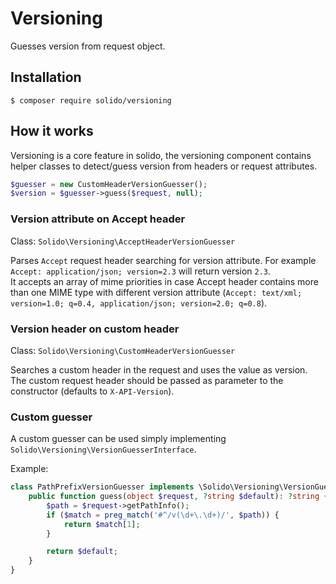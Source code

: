 # Versioning

Guesses version from request object.

## Installation

```shell
$ composer require solido/versioning
```

## How it works

Versioning is a core feature in solido, the versioning component contains helper classes to detect/guess
version from headers or request attributes.

```php
$guesser = new CustomHeaderVersionGuesser();
$version = $guesser->guess($request, null);
```

### Version attribute on Accept header

Class: `Solido\Versioning\AcceptHeaderVersionGuesser`

Parses `Accept` request header searching for version attribute. For example `Accept: application/json; version=2.3`
will return version `2.3`.  
It accepts an array of mime priorities in case Accept header contains more than one MIME type with different version
attribute (`Accept: text/xml; version=1.0; q=0.4, application/json; version=2.0; q=0.8`).

### Version header on custom header

Class: `Solido\Versioning\CustomHeaderVersionGuesser`

Searches a custom header in the request and uses the value as version. The custom request header should be passed
as parameter to the constructor (defaults to `X-API-Version`).

### Custom guesser

A custom guesser can be used simply implementing `Solido\Versioning\VersionGuesserInterface`.

Example:

```php
class PathPrefixVersionGuesser implements \Solido\Versioning\VersionGuesserInterface {
    public function guess(object $request, ?string $default): ?string {
        $path = $request->getPathInfo();
        if ($match = preg_match('#^/v(\d+\.\d+)/', $path)) {
            return $match[1];
        }

        return $default;
    }
}
```
